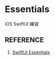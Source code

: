 # Essentials 

iOS SwiftUI 練習

## REFERENCE

1. [SwiftUI Essentials](https://developer.apple.com/tutorials/swiftui/creating-and-combining-views)